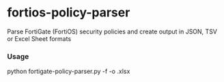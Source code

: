 # fortios-policy-parser
Parse FortiGate (FortiOS) security policies and create output in JSON, TSV or Excel Sheet formats

### Usage

python fortigate-policy-parser.py -f <config-file> -o <outputfile>.xlsx